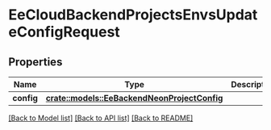 # EeCloudBackendProjectsEnvsUpdateConfigRequest

## Properties

Name | Type | Description | Notes
------------ | ------------- | ------------- | -------------
**config** | [**crate::models::EeBackendNeonProjectConfig**](EeBackendNeonProjectConfig.md) |  | 

[[Back to Model list]](../README.md#documentation-for-models) [[Back to API list]](../README.md#documentation-for-api-endpoints) [[Back to README]](../README.md)


